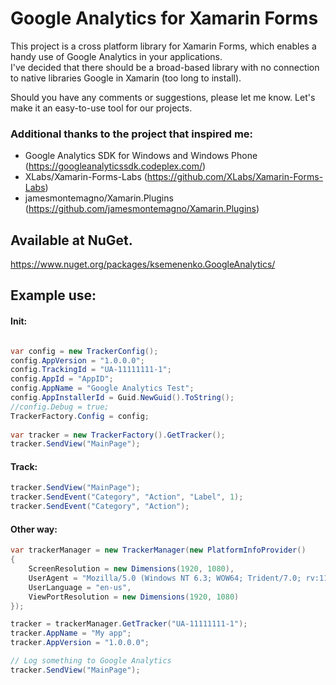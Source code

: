 # Google Analytics for Xamarin Forms
This project is a cross platform library for Xamarin Forms, which enables a handy use of Google Analytics in your applications.  
I've decided that there should be a broad-based library with no connection to native libraries Google in Xamarin (too long to install). 

Should you have any comments or suggestions, please let me know. Let's make it an easy-to-use tool for our projects.

### Additional thanks to the project that inspired me:
* Google Analytics SDK for Windows and Windows Phone (https://googleanalyticssdk.codeplex.com/)
* XLabs/Xamarin-Forms-Labs (https://github.com/XLabs/Xamarin-Forms-Labs)
* jamesmontemagno/Xamarin.Plugins (https://github.com/jamesmontemagno/Xamarin.Plugins)

## Available at NuGet. 
https://www.nuget.org/packages/ksemenenko.GoogleAnalytics/

## Example use:

#### Init:
```cs

var config = new TrackerConfig();
config.AppVersion = "1.0.0.0";
config.TrackingId = "UA-11111111-1";
config.AppId = "AppID";
config.AppName = "Google Analytics Test";
config.AppInstallerId = Guid.NewGuid().ToString();
//config.Debug = true;
TrackerFactory.Config = config;
			
var tracker = new TrackerFactory().GetTracker();
tracker.SendView("MainPage");
```

#### Track:
```cs
tracker.SendView("MainPage");
tracker.SendEvent("Category", "Action", "Label", 1);
tracker.SendEvent("Category", "Action");
```

#### Other way:
```cs
var trackerManager = new TrackerManager(new PlatformInfoProvider()
{
    ScreenResolution = new Dimensions(1920, 1080),
    UserAgent = "Mozilla/5.0 (Windows NT 6.3; WOW64; Trident/7.0; rv:11.0) like Gecko",
    UserLanguage = "en-us",
    ViewPortResolution = new Dimensions(1920, 1080)
});

tracker = trackerManager.GetTracker("UA-11111111-1"); 
tracker.AppName = "My app";
tracker.AppVersion = "1.0.0.0";

// Log something to Google Analytics
tracker.SendView("MainPage");
```